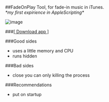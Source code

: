 ##FadeOnPlay
Tool, for fade-in music in iTunes.
<br/>
_\*my first expirience in AppleScripting\*_

![image](https://dl.dropboxusercontent.com/u/7624831/_soft/FadeOnPlay.png)

###[[ Download app ]](https://dl.dropboxusercontent.com/u/7624831/_soft/FadeOnPlay.zip)


###Good sides
* uses a little memory and CPU
* runs hidden

###Bad sides
* close you can only killing the process

###Recommendations
* put on startup
